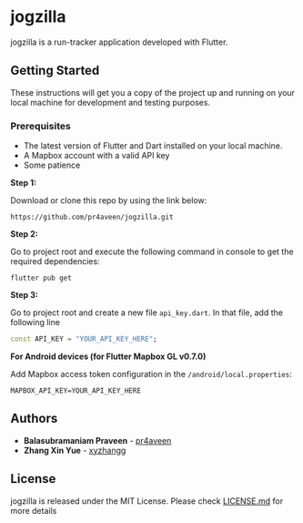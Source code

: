 
# jogzilla

jogzilla is a run-tracker application developed with Flutter. 

## Getting Started

  

These instructions will get you a copy of the project up and running on your local machine for development and testing purposes. 

  

### Prerequisites

  * The latest version of Flutter and Dart installed on your local machine.
  * A Mapbox account with a valid API key
  * Some patience



**Step 1:**

Download or clone this repo by using the link below:

```
https://github.com/pr4aveen/jogzilla.git
```

**Step 2:**

Go to project root and execute the following command in console to get the required dependencies: 

```
flutter pub get 
```

**Step 3:**

Go to project root and create a new file `api_key.dart`. In that file, add the following line

```dart
const API_KEY = "YOUR_API_KEY_HERE";
```

**For Android devices (for Flutter Mapbox GL v0.7.0)**

Add Mapbox access token configuration in the  `/android/local.properties`:
```
MAPBOX_API_KEY=YOUR_API_KEY_HERE
```

## Authors

  
*  **Balasubramaniam Praveen** -  [pr4aveen](https://github.com/pr4aveen)
* **Zhang Xin Yue** - [xyzhangg](https://github.com/xyzhangg)
 

## License


jogzilla is released under the MIT License. Please check [LICENSE.md](LICENSE.md) for more details
